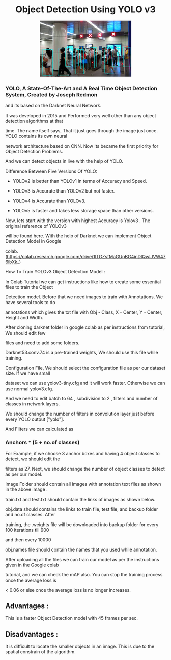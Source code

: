 # <div align="center"> Object Detection Using YOLO v3</div>
<p align="center">
  <img src="image.jpg">
</p>

### YOLO, A State-Of-The-Art and A Real Time Object Detection System, Created by Joseph Redmon 

and its based on the Darknet Neural Network.



It was developed in 2015 and Performed very well other than any object detection algorithms at that 

time. The name itself says, That it just goes through the image just once. YOLO contains its own neural 

network architecture based on CNN. Now Its became the first priority for Object Detection Problems. 

And we can detect objects in live with the help of YOLO. 



Difference Between Five Versions Of YOLO:
 * YOLOv2 is better than YOLOv1 in terms of Accuracy and Speed.

 * YOLOv3 is Accurate than YOLOv2 but not faster. 

* YOLOv4 is Accurate than YOLOv3.

* YOLOv5 is faster and takes less storage space than other versions.

Now, lets start with the version with highest Accuracy is Yolov3 . The original reference of YOLOv3 

will be found here. With the help of Darknet we can implement Object Detection Model in Google 

colab. (https://colab.research.google.com/drive/1lTGZsfMaGUpBG4inDIQwIJVW476ibXk_)



How To Train YOLOv3 Object Detection Model : 

In Colab Tutorial we can get instructions like how to create some essential files to train the Object 

Detection model. Before that we need images to train with Annotations. We have several tools to do 

annotations which gives the txt file with Obj - Class, X - Center, Y - Center, Height and Width. 



After cloning darknet folder in google colab as per instructions from tutorial, We should edit few 

files and need to add some folders.

Darknet53.conv.74  is a pre-trained weights, We should use this file while training. 

Configuration File, We should select the configuration file as per our dataset size. If we have small 

dataset we can use yolov3-tiny.cfg and it will work faster. Otherwise we can use normal yolov3.cfg. 

And we need to edit batch to 64 , subdivision to 2 , filters and number of classes in network layers. 

We should change the number of filters in convolution layer just before every YOLO output ["yolo"].

And Filters we can calculated as 

### Anchors * (5 + no.of classes) 

For Example, if we choose 3 anchor boxes and having 4 object classes to detect, we should edit the 

filters as 27. Next, we should change the number of object classes to detect as per our model.


Image Folder should contain all images with annotation text files as shown in the above image .

train.txt and test.txt should contain the links of images as shown below.



obj.data should contains the links to train file, test file, and backup folder and no.of classes. After 

training, the .weights file will be downloaded into backup folder for every 100 iterations till 900 

and then every 10000

obj.names file should contain the names that you used while annotation. 


After uploading all the files we can train our model as per the instructions given in the Google colab 

tutorial, and we can check the mAP also. You can stop the training process once the average loss is 

< 0.06 or else once the average loss is no longer increases.

## Advantages :

This is a faster Object Detection model with 45 frames per sec.

## Disadvantages :

It is difficult to locate the smaller objects in an image. This is due to the spatial constrain of the algorithm.


